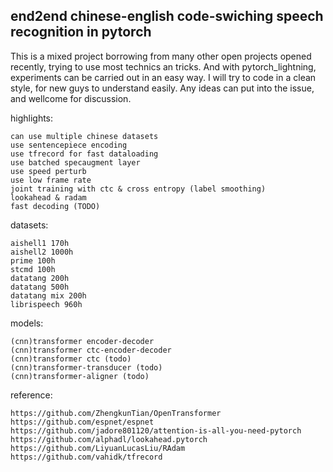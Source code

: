 ## end2end chinese-english code-swiching speech recognition in pytorch

This is a mixed project borrowing from many other open projects 
opened recently, trying to use most technics an tricks. And with 
pytorch_lightning, experiments can be carried out in an easy way. 
I will try to code in a clean style, for new guys to understand easily.
Any ideas can put into the issue, and wellcome for discussion.

highlights:
    
    can use multiple chinese datasets 
    use sentencepiece encoding 
    use tfrecord for fast dataloading
    use batched specaugment layer 
    use speed perturb
    use low frame rate
    joint training with ctc & cross entropy (label smoothing)
    lookahead & radam
    fast decoding (TODO)
    
datasets:
    
    aishell1 170h
    aishell2 1000h
    prime 100h
    stcmd 100h
    datatang 200h
    datatang 500h
    datatang mix 200h 
    librispeech 960h

models:
        
    (cnn)transformer encoder-decoder 
    (cnn)transformer ctc-encoder-decoder 
    (cnn)transformer ctc (todo)
    (cnn)transformer-transducer (todo)
    (cnn)transformer-aligner (todo)

reference:

    https://github.com/ZhengkunTian/OpenTransformer
    https://github.com/espnet/espnet
    https://github.com/jadore801120/attention-is-all-you-need-pytorch
    https://github.com/alphadl/lookahead.pytorch
    https://github.com/LiyuanLucasLiu/RAdam
    https://github.com/vahidk/tfrecord
    